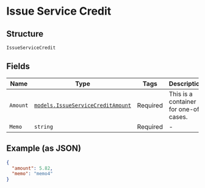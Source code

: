 
# Issue Service Credit

## Structure

`IssueServiceCredit`

## Fields

| Name | Type | Tags | Description |
|  --- | --- | --- | --- |
| `Amount` | [`models.IssueServiceCreditAmount`](../../doc/models/containers/issue-service-credit-amount.md) | Required | This is a container for one-of cases. |
| `Memo` | `string` | Required | - |

## Example (as JSON)

```json
{
  "amount": 5.82,
  "memo": "memo4"
}
```

